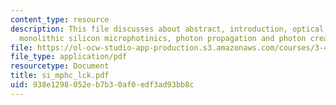 ```yaml
---
content_type: resource
description: This file discusses about abstract, introduction, optical interconnection,
  monolithic silicon microphotinics, photon propagation and photon creation.
file: https://ol-ocw-studio-app-production.s3.amazonaws.com/courses/3-46-photonic-materials-and-devices-spring-2006/938e1298052eb7b30af0edf3ad93bb8c_si_mphc_lck.pdf
file_type: application/pdf
resourcetype: Document
title: si_mphc_lck.pdf
uid: 938e1298-052e-b7b3-0af0-edf3ad93bb8c
---
```

